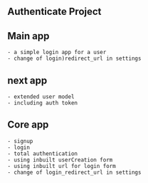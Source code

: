 ## Authenticate Project

## Main app
    - a simple login app for a user
    - change of login)redirect_url in settings 

## next app
    - extended user model
    - including auth token
## Core app
    - signup 
    - login
    - total authentication 
    - using inbuilt userCreation form
    - using inbuilt url for login form
    - change of login_redirect_url in settings